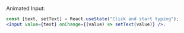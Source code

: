 Animated Input:

```jsx
const [text, setText] = React.useState("Click and start typing");
<Input value={text} onChange={(value) => setText(value)} />;
```
